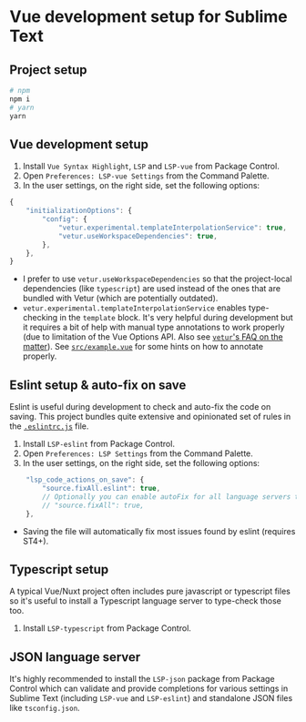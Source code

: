 # Vue development setup for Sublime Text

## Project setup

```sh
# npm
npm i
# yarn
yarn
```

## Vue development setup

1. Install `Vue Syntax Highlight`, `LSP` and `LSP-vue` from Package Control.
2. Open `Preferences: LSP-vue Settings` from the Command Palette.
3. In the user settings, on the right side, set the following options:

```js
{
    "initializationOptions": {
        "config": {
            "vetur.experimental.templateInterpolationService": true,
            "vetur.useWorkspaceDependencies": true,
        },
    },
}
```

 - I prefer to use `vetur.useWorkspaceDependencies` so that the project-local dependencies (like `typescript`) are used instead of the ones that are bundled with Vetur (which are potentially outdated).
 - `vetur.experimental.templateInterpolationService` enables type-checking in the `template` block. It's very helpful during development but it requires a bit of help with manual type annotations to work properly (due to limitation of the Vue Options API. Also see [`vetur`'s FAQ on the matter](https://vuejs.github.io/vetur/guide/FAQ.html#property-xxx-does-not-exist-on-type-combinedvueinstance)). See [`src/example.vue`](./src/example.vue) for some hints on how to annotate properly.

## Eslint setup & auto-fix on save

Eslint is useful during development to check and auto-fix the code on saving. This project bundles quite extensive and opinionated set of rules in the [`.eslintrc.js`](./.eslintrc.js) file.

1. Install `LSP-eslint` from Package Control.
2. Open `Preferences: LSP Settings` from the Command Palette.
3. In the user settings, on the right side, set the following options:

```js
    "lsp_code_actions_on_save": {
        "source.fixAll.eslint": true,
        // Optionally you can enable autoFix for all language servers that support it with:
        // "source.fixAll": true,
    },
```

 - Saving the file will automatically fix most issues found by eslint (requires ST4+).

## Typescript setup

A typical Vue/Nuxt project often includes pure javascript or typescript files so it's useful to install a Typescript language server to type-check those too.

1. Install `LSP-typescript` from Package Control.

## JSON language server

It's highly recommended to install the `LSP-json` package from Package Control which can validate and provide completions for various settings in Sublime Text (including `LSP-vue` and `LSP-eslint`) and standalone JSON files like `tsconfig.json`.

